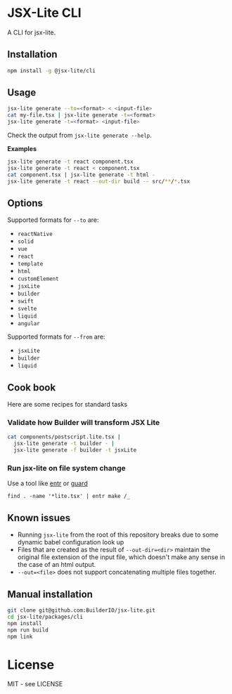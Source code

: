 # JSX-Lite CLI

A CLI for jsx-lite.

## Installation

```bash
npm install -g @jsx-lite/cli
```

## Usage

```bash
jsx-lite generate --to=<format> < <input-file>
cat my-file.tsx | jsx-lite generate -t=<format>
jsx-lite generate -t=<format> <input-file>
```

Check the output from `jsx-lite generate --help`.

**Examples**

```bash
jsx-lite generate -t react component.tsx
jsx-lite generate -t react < component.tsx
cat component.tsx | jsx-lite generate -t html -
jsx-lite generate -t react --out-dir build -- src/**/*.tsx
```

## Options

Supported formats for `--to` are:

- `reactNative`
- `solid`
- `vue`
- `react`
- `template`
- `html`
- `customElement`
- `jsxLite`
- `builder`
- `swift`
- `svelte`
- `liquid`
- `angular`

Supported formats for `--from` are:

- `jsxLite`
- `builder`
- `liquid`

## Cook book

Here are some recipes for standard tasks

### Validate how Builder will transform JSX Lite

```bash
cat components/postscript.lite.tsx |
  jsx-lite generate -t builder - |
  jsx-lite generate -f builder -t jsxLite
```

### Run jsx-lite on file system change

Use a tool like [entr](https://github.com/eradman/entr) or [guard](https://github.com/guard/guard)

```
find . -name '*lite.tsx' | entr make /_
```

## Known issues

- Running `jsx-lite` from the root of this repository breaks due to some
  dynamic babel configuration look up
- Files that are created as the result of `--out-dir=<dir>` maintain the original
  file extension of the input file, which doesn't make any sense in the case of
  an html output.
- `--out=<file>` does not support concatenating multiple files together.

## Manual installation

```bash
git clone git@github.com:BuilderIO/jsx-lite.git
cd jsx-lite/packages/cli
npm install
npm run build
npm link
```
# License

MIT - see LICENSE
